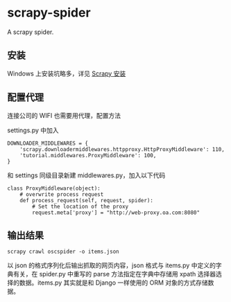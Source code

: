 # scrapy-spider
A scrapy spider.

## 安装

Windows 上安装坑略多，详见 [Scrapy 安装](https://my.oschina.net/lvyi/blog/779541) 

## 配置代理

连接公司的 WIFI 也需要用代理，配置方法

settings.py 中加入

```
DOWNLOADER_MIDDLEWARES = {
    'scrapy.downloadermiddlewares.httpproxy.HttpProxyMiddleware': 110,
    'tutorial.middlewares.ProxyMiddleware': 100,
}
```

和 settings 同级目录新建 middlewares.py，加入以下代码

```
class ProxyMiddleware(object):
    # overwrite process request
    def process_request(self, request, spider):
        # Set the location of the proxy
        request.meta['proxy'] = "http://web-proxy.oa.com:8080"
```

## 输出结果

`scrapy crawl oscspider -o items.json`

以 json 的格式序列化后输出抓取的网页内容，json 格式与 items.py 中定义的字典有关，在 spider.py 中重写的 parse 方法指定在字典中存储用 xpath 选择器选择的数据。items.py 其实就是和 Django 一样使用的 ORM 对象的方式存储数据。
